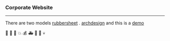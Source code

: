 ### Corporate Website
----------------------
There are two models [rubbersheet](https://github.com/0532/website/tree/rubbersheet) . [archdesign](https://github.com/0532/website/tree/archdesign)
and this is a [demo](http://info.coding.io/)
 
 :walking: :gun: :raised_hands: :boom: :moneybag: :ambulance: :hospital:  :syringe: :skull:
